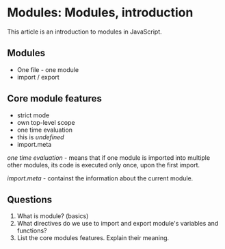 # Modules: Modules, introduction

This article is an introduction to modules in JavaScript.

## Modules
- One file - one module
- import / export

## Core module features
- strict mode
- own top-level scope
- one time evaluation
- this is *undefined*
- import.meta

*one time evaluation* - means that if one module is imported into multiple other modules, its code is executed only once, upon the first import.

*import.meta* - containst the information about the current module.

## Questions
1. What is module? (basics)
2. What directives do we use to import and export module's variables and functions?
3. List the core modules features. Explain their meaning.
